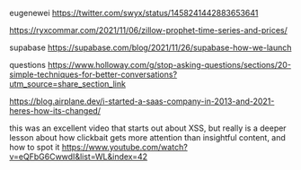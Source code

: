 eugenewei
https://twitter.com/swyx/status/1458241442883653641

https://ryxcommar.com/2021/11/06/zillow-prophet-time-series-and-prices/

supabase https://supabase.com/blog/2021/11/26/supabase-how-we-launch

questions https://www.holloway.com/g/stop-asking-questions/sections/20-simple-techniques-for-better-conversations?utm_source=share_section_link

https://blog.airplane.dev/i-started-a-saas-company-in-2013-and-2021-heres-how-its-changed/

this was an excellent video that starts out about XSS, but really is a deeper lesson about how clickbait gets more attention than insightful content, and how to spot it https://www.youtube.com/watch?v=eQFbG6CwwdI&list=WL&index=42
